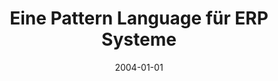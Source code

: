 ---
abstract: ''
authors:
- Florian Humplik
date: '2004-01-01'
featured: false
publication_types:
- '7'
publishDate: '2004-01-01'
title: Eine Pattern Language für ERP Systeme
url_pdf: ''
---